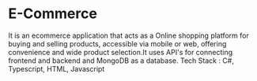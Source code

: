 # E-Commerce
It is an ecommerce application that acts as a Online shopping platform for buying and selling products, accessible via mobile or web, offering convenience and wide product selection.It uses API's for connecting frontend and backend and MongoDB as a database.
Tech Stack : C#, Typescript, HTML, Javascript
